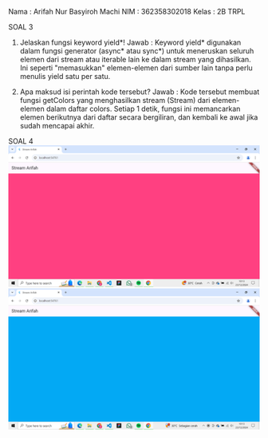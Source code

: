 Nama : Arifah Nur Basyiroh Machi
NIM : 362358302018
Kelas : 2B TRPL

SOAL 3
1. Jelaskan fungsi keyword yield*!
Jawab :
Keyword yield* digunakan dalam fungsi generator (async* atau sync*) untuk meneruskan seluruh elemen dari stream atau iterable lain ke dalam stream yang dihasilkan. Ini seperti "memasukkan" elemen-elemen dari sumber lain tanpa perlu menulis yield satu per satu.

2. Apa maksud isi perintah kode tersebut?
Jawab :
Kode tersebut membuat fungsi getColors yang menghasilkan stream (Stream<Color>) dari elemen-elemen dalam daftar colors. Setiap 1 detik, fungsi ini memancarkan elemen berikutnya dari daftar secara bergiliran, dan kembali ke awal jika sudah mencapai akhir.

SOAL 4
![alt text](image.png)
![alt text](image-1.png)